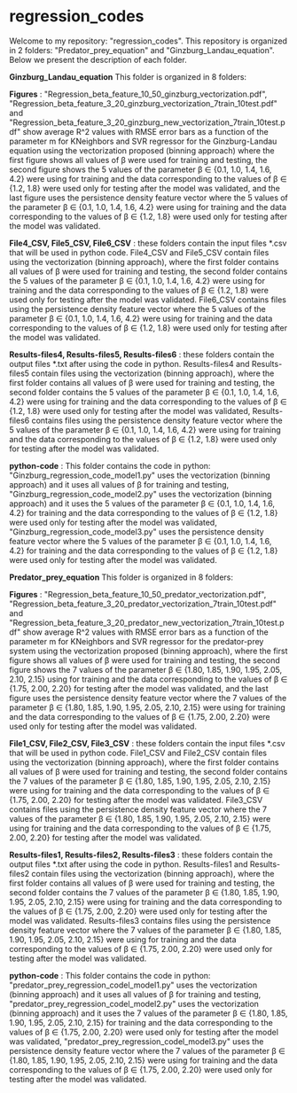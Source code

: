 # regression_codes
Welcome to my repository: "regression_codes". This repository is organized in 2 folders: "Predator_prey_equation" and "Ginzburg_Landau_equation". Below we present the description of each folder.
 
 
 **Ginzburg_Landau_equation** This folder is organized in 8 folders:
    
   **Figures** : "Regression_beta_feature_10_50_ginzburg_vectorization.pdf", "Regression_beta_feature_3_20_ginzburg_vectorization_7train_10test.pdf" and "Regression_beta_feature_3_20_ginzburg_new_vectorization_7train_10test.pdf" show average R^2 values with RMSE error bars as a function of the parameter m for KNeighbors and SVR regressor for the Ginzburg-Landau equation using the vectorization proposed (binning approach) where the first figure shows all values of β were used for training and testing, the second figure shows the 5 values of the parameter β ∈ {0.1, 1.0, 1.4, 1.6, 4.2} were using for training and the data corresponding to the values of β ∈ {1.2, 1.8} were used only for testing after the model was validated, and the last figure uses the persistence density feature vector where the 5 values of the parameter β ∈ {0.1, 1.0, 1.4, 1.6, 4.2} were using for training and the data corresponding to the values of β ∈ {1.2, 1.8} were used only for testing after the model was validated.
  
  **File4_CSV, File5_CSV, File6_CSV** : these folders contain the input files *.csv that will be used in python code. File4_CSV and File5_CSV contain files using the vectorization (binning approach), where the first folder contains all values of β were used for training and testing, the second folder contains the 5 values of the parameter β ∈ {0.1, 1.0, 1.4, 1.6, 4.2} were using for training and the data corresponding to the values of β ∈ {1.2, 1.8} were used only for testing after the model was validated. File6_CSV contains files using the persistence density feature vector where the 5 values of the parameter β ∈ {0.1, 1.0, 1.4, 1.6, 4.2} were using for training and the data corresponding to the values of β ∈ {1.2, 1.8} were used only for testing after the model was validated.
  
  **Results-files4, Results-files5, Results-files6** : these folders contain the output files *.txt after using the code in python. Results-files4 and Results-files5 contain files using the vectorization (binning approach), where the first folder contains all values of β were used for training and testing, the second folder contains the 5 values of the parameter β ∈ {0.1, 1.0, 1.4, 1.6, 4.2} were using for training and the data corresponding to the values of β ∈ {1.2, 1.8} were used only for testing after the model was validated, Results-files6 contains files using the persistence density feature vector where the 5 values of the parameter β ∈ {0.1, 1.0, 1.4, 1.6, 4.2} were using for training and the data corresponding to the values of β ∈ {1.2, 1.8} were used only for testing after the model was validated.
  
  **python-code** : This folder contains the code in python: "Ginzburg_regression_code_model1.py"  uses the vectorization (binning approach) and it uses all values of β for training and testing, "Ginzburg_regression_code_model2.py" uses the vectorization (binning approach) and it uses the 5 values of the parameter β ∈ {0.1, 1.0, 1.4, 1.6, 4.2} for training and the data corresponding to the values of β ∈ {1.2, 1.8} were used only for testing after the model was validated, "Ginzburg_regression_code_model3.py" uses the persistence density feature vector where the 5 values of the parameter β ∈ {0.1, 1.0, 1.4, 1.6, 4.2} for training and the data corresponding to the values of β ∈ {1.2, 1.8} were used only for testing after the model was validated.
  
  
  **Predator_prey_equation** This folder is organized in 8 folders:
    
   **Figures** :  "Regression_beta_feature_10_50_predator_vectorization.pdf", "Regression_beta_feature_3_20_predator_vectorization_7train_10test.pdf" and "Regression_beta_feature_3_20_predator_new_vectorization_7train_10test.pdf" show average R^2 values with RMSE error bars as a function of the parameter m for KNeighbors and SVR regressor for the predator-prey system using the vectorization proposed (binning approach), where the first figure shows all values of β were used for training and testing, the second figure shows the 7 values of the parameter β ∈ {1.80, 1.85, 1.90, 1.95, 2.05, 2.10, 2.15} using for training and the data corresponding to the values of β ∈ {1.75, 2.00, 2.20} for testing after the model was validated, and the last figure uses the persistence density feature vector where the 7 values of the parameter β ∈ {1.80, 1.85, 1.90, 1.95, 2.05, 2.10, 2.15} were using for training and the data corresponding to the values of β ∈ {1.75, 2.00, 2.20} were used only for testing after the model was validated.
   
   **File1_CSV, File2_CSV, File3_CSV** : these folders contain the input files *.csv that will be used in python code. File1_CSV and File2_CSV contain files using the vectorization (binning approach), where the first folder contains all values of β were used for training and testing, the second folder contains the 7 values of the parameter β ∈ {1.80, 1.85, 1.90, 1.95, 2.05, 2.10, 2.15} were using for training and the data corresponding to the values of β ∈ {1.75, 2.00, 2.20} for testing after the model was validated. File3_CSV contains files using the persistence density feature vector where the 7 values of the parameter β ∈ {1.80, 1.85, 1.90, 1.95, 2.05, 2.10, 2.15} were using for training and the data corresponding to the values of β ∈ {1.75, 2.00, 2.20} for testing after the model was validated.
   
   **Results-files1, Results-files2, Results-files3** : these folders contain the output files *.txt after using the code in python. Results-files1 and Results-files2 contain files using the vectorization (binning approach), where the first folder contains all values of β were used for training and testing, the second folder contains the 7 values of the parameter β ∈ {1.80, 1.85, 1.90, 1.95, 2.05, 2.10, 2.15} were using for training and the data corresponding to the values of β ∈ {1.75, 2.00, 2.20} were used only for testing after the model was validated. Results-files3 contains files using the persistence density feature vector where the 7 values of the parameter β ∈ {1.80, 1.85, 1.90, 1.95, 2.05, 2.10, 2.15} were using for training and the data corresponding to the values of β ∈ {1.75, 2.00, 2.20} were used only for testing after the model was validated.
   
   **python-code** : This folder contains the code in python: "predator_prey_regression_codel_model1.py" uses the vectorization (binning approach) and it uses all values of β for training and testing, "predator_prey_regression_codel_model2.py" uses the vectorization (binning approach) and it uses the 7 values of the parameter β ∈ {1.80, 1.85, 1.90, 1.95, 2.05, 2.10, 2.15} for training and the data corresponding to the values of β ∈ {1.75, 2.00, 2.20} were used only for testing after the model was validated, "predator_prey_regression_codel_model3.py" uses the persistence density feature vector where the 7 values of the parameter β ∈ {1.80, 1.85, 1.90, 1.95, 2.05, 2.10, 2.15} were using for training and the data corresponding to the values of β ∈ {1.75, 2.00, 2.20} were used only for testing after the model was validated.
   
